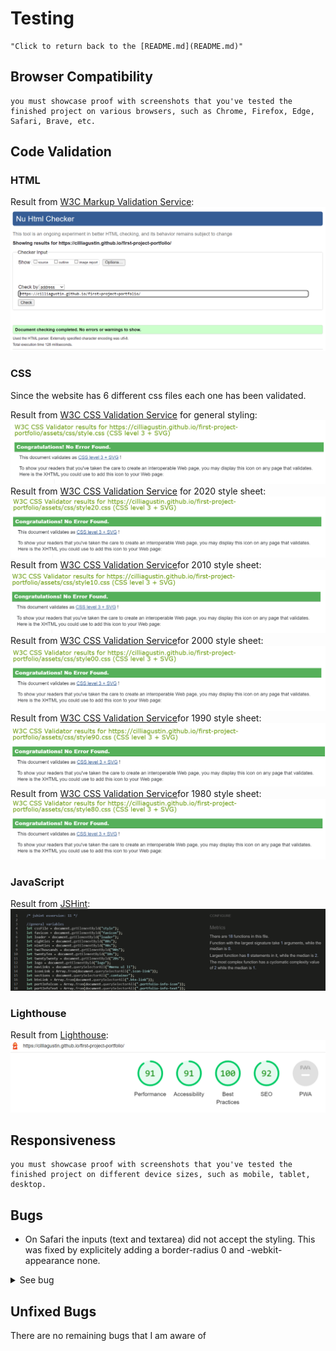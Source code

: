 # Testing
    "Click to return back to the [README.md](README.md)"

## Browser Compatibility
    you must showcase proof with screenshots that you've tested the finished project on various browsers, such as Chrome, Firefox, Edge, Safari, Brave, etc.
## Code Validation

### HTML
Result from [W3C Markup Validation Service](https://validator.w3.org/):
![HTML Validator](documentation/HTML-validator.png)
   
### CSS
Since the website has 6 different css files each one has been validated.

Result from [W3C CSS Validation Service](https://jigsaw.w3.org/css-validator/) for general styling:
![CSS Validator](documentation/CSS-validator.png)
Result from [W3C CSS Validation Service](https://jigsaw.w3.org/css-validator/) for 2020 style sheet:
![CSS Validator](documentation/CSS20-validator.png)
Result from [W3C CSS Validation Service](https://jigsaw.w3.org/css-validator/)for 2010 style sheet:
![CSS Validator](documentation/CSS10-validator.png)
Result from [W3C CSS Validation Service](https://jigsaw.w3.org/css-validator/)for 2000 style sheet:
![CSS Validator](documentation/CSS00-validator.png)
Result from [W3C CSS Validation Service](https://jigsaw.w3.org/css-validator/)for 1990 style sheet:
![CSS Validator](documentation/CSS90-validator.png)
Result from [W3C CSS Validation Service](https://jigsaw.w3.org/css-validator/)for 1980 style sheet:
![CSS Validator](documentation/CSS80-validator.png)

### JavaScript
Result from [JSHint](https://jshint.com/):
![JS Validator](documentation/js-validator.png)

### Lighthouse
Result from [Lighthouse](https://chrome.google.com/webstore/detail/lighthouse/blipmdconlkpinefehnmjammfjpmpbjk?hl=es):
![Lighthouse](documentation/lighthouse.png)

## Responsiveness
    you must showcase proof with screenshots that you've tested the finished project on different device sizes, such as mobile, tablet, desktop.

## Bugs
* On Safari the inputs (text and textarea) did not accept the styling. This was fixed by explicitely adding a border-radius 0 and -webkit-appearance none.
<details>
<summary>See bug</summary>

![1990 Bug](documentation/1990-bug-safari.png)
</details>

## Unfixed Bugs
There are no remaining bugs that I am aware of